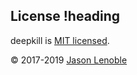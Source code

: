 ## License !heading

deepkill is [MIT licensed](./LICENSE).

© 2017-2019 [Jason Lenoble](mailto:jason.lenoble@gmail.com)
